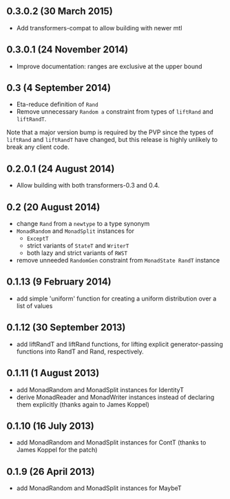 0.3.0.2 (30 March 2015)
-----------------------

  - Add transformers-compat to allow building with newer mtl

0.3.0.1 (24 November 2014)
--------------------------

  - Improve documentation: ranges are exclusive at the upper bound

0.3 (4 September 2014)
----------------------

  - Eta-reduce definition of `Rand`
  - Remove unnecessary `Random a` constraint from types of `liftRand`
    and `liftRandT`.

  Note that a major version bump is required by the PVP since the
  types of `liftRand` and `liftRandT` have changed, but this release
  is highly unlikely to break any client code.

0.2.0.1 (24 August 2014)
------------------------

  - Allow building with both transformers-0.3 and 0.4.

0.2 (20 August 2014)
--------------------

  - change `Rand` from a `newtype` to a type synonym
  - `MonadRandom` and `MonadSplit` instances for
      - `ExceptT`
	  - strict variants of `StateT` and `WriterT`
	  - both lazy and strict variants of `RWST`
  - remove unneeded `RandomGen` constraint from `MonadState RandT` instance

0.1.13 (9 February 2014)
------------------------

  - add simple 'uniform' function for creating a uniform distribution
    over a list of values

0.1.12 (30 September 2013)
--------------------------

  - add liftRandT and liftRand functions, for lifting explicit
    generator-passing functions into RandT and Rand, respectively.

0.1.11 (1 August 2013)
----------------------

  - add MonadRandom and MonadSplit instances for IdentityT
  - derive MonadReader and MonadWriter instances instead of declaring
    them explicitly (thanks again to James Koppel)

0.1.10 (16 July 2013)
---------------------

  - add MonadRandom and MonadSplit instances for ContT
    (thanks to James Koppel for the patch)

0.1.9 (26 April 2013)
---------------------

  - add MonadRandom and MonadSplit instances for MaybeT
